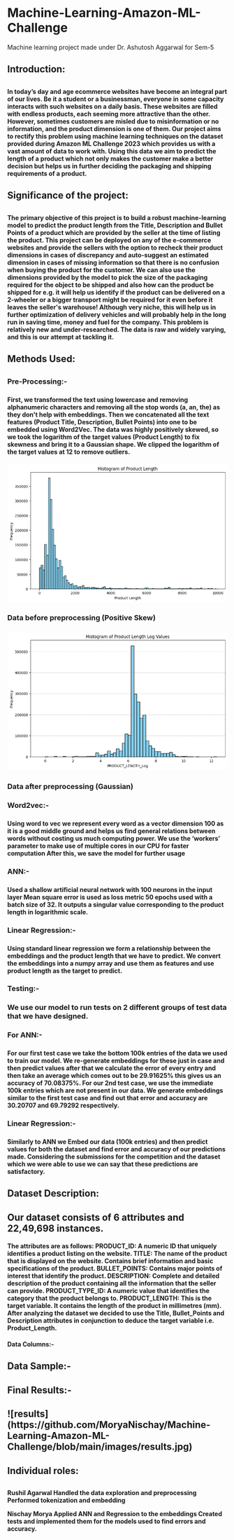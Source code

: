 # Machine-Learning-Amazon-ML-Challenge
Machine learning project made under Dr. Ashutosh Aggarwal for Sem-5
<h2>Introduction:<h2/>
<h4>In today’s day and age ecommerce websites have become an integral part of our lives. Be it a student or a businessman, everyone in some capacity interacts with such websites on a daily basis. These websites are filled with endless products, each seeming more attractive than the other. However, sometimes customers are misled due to misinformation or no information, and the product dimension is one of them.
Our project aims to rectify this problem using machine learning techniques on the dataset provided during Amazon ML Challenge 2023 which provides us with a vast amount of data to work with.
Using this data we aim to predict the length of a product which not only makes the customer make a better decision but helps us in further deciding the packaging and shipping requirements of a product. <h4/>

<h2>Significance of the project:<h2/>
<h4>The primary objective of this project is to build a robust machine-learning model to predict the product length from the Title, Description and Bullet Points of a product which are provided by the seller at the time of listing the product. 
This project can be deployed on any of the e-commerce websites and provide the sellers with the option to recheck their product dimensions in cases of discrepancy and auto-suggest an estimated dimension in cases of missing information so that there is no confusion when buying the product for the customer.
We can also use the dimensions provided by the model to pick the size of the packaging required for the object to be shipped and also how can the product be shipped for e.g. it will help us identify if the product can be delivered on a 2-wheeler or a bigger transport might be required for it even before it leaves the seller's warehouse! Although very niche, this will help us in further optimization of delivery vehicles and will probably help in the long run in saving time, money and fuel for the company.
This problem is relatively new and under-researched. The data is raw and widely varying, and this is our attempt at tackling it.<h4/>



<h2>Methods Used:<h2/>
<h3>Pre-Processing:-<h3/> 	
<h4>First, we transformed the text using lowercase and removing alphanumeric characters and removing all the stop words (a, an, the) as they don't help with embeddings.
Then we concatenated all the text features (Product Title, Description, Bullet Points) into one to be embedded using Word2Vec.
The data was highly positively skewed, so we took the logarithm of the target values (Product Length) to fix skewness and bring it to a Gaussian shape.
We clipped the logarithm of the target values at 12 to remove outliers. <h4/>

![plot1](https://github.com/MoryaNischay/Machine-Learning-Amazon-ML-Challenge/blob/main/images/before.png)
<h3> Data before preprocessing (Positive Skew)<h3/> 

![plot2](https://github.com/MoryaNischay/Machine-Learning-Amazon-ML-Challenge/blob/main/images/after.png)
<h3> Data after preprocessing (Gaussian)<h3/> 
<h3> Word2vec:-<h3/> 
<h4>Using word to vec we represent every word as a vector dimension 100 as it is a good middle ground and helps us find general relations between words without costing us much computing power.
We use the ‘workers’ parameter to make use of multiple cores in our CPU for faster computation 
After this, we save the model for further usage<h4/>
<h3> ANN:- <h3/> 
<h4>Used a shallow artificial neural network with 100 neurons in the input layer
Mean square error is used as loss metric
50 epochs used with a batch size of 32.
It outputs a singular value corresponding to the product length in logarithmic scale.<h4/>
<h3> Linear Regression:-<h3/> 
<h4>Using standard linear regression we form a relationship between the     embeddings and the product length that we have to predict. We convert the embeddings into a numpy array and use them as features and use product length as the target to predict.  <h4/>
<h3> Testing:- <h3/> 
We use our model to run tests on 2 different groups of test data that we have designed.
<h3> For ANN:- <h3/> 
<h4>For our first test case we take the bottom 100k entries of the data we used to train our model. We re-generate embeddings for these just in case and then predict values after that we calculate the error of every entry and then take an average which comes out to be 29.91625% this gives us an accuracy of 70.08375%.
For our 2nd test case, we use the immediate 100k entries which are not present in our data. We generate embeddings similar to the first test case and find out that error and accuracy are 30.20707 and 69.79292 respectively.<h4/>
<h3> Linear Regression:-<h3/> 
<h4>Similarly to ANN we Embed our data (100k entries) and then predict values for both the dataset and find error and accuracy of our predictions made.
Considering the submissions for the competition and the dataset which we were able to use we can say that these predictions are satisfactory. <h4/>

<h2> Dataset Description:<h2/> 									Our dataset consists of 6 attributes and 22,49,698 instances.
<h4>The attributes are as follows:
PRODUCT_ID: A numeric ID that uniquely identifies a product listing on the website.
TITLE: The name of the product that is displayed on the website. Contains brief information and basic specifications of the product.
BULLET_POINTS: Contains major points of interest that identify the product.
DESCRIPTION: Complete and detailed description of the product containing all the information that the seller can provide.
PRODUCT_TYPE_ID: A numeric value that identifies the category that the product belongs to.
PRODUCT_LENGTH: This is the target variable. It contains the length of the product in millimetres (mm).							
After analyzing the dataset we decided to use the Title, Bullet_Points and Description attributes in conjunction to deduce the target variable i.e. Product_Length.<h4/>
Data Columns:- 

<h2>Data Sample:-<h2/>



<h2>Final Results:-<h2/>
![results](https://github.com/MoryaNischay/Machine-Learning-Amazon-ML-Challenge/blob/main/images/results.jpg)

<h2>Individual roles:<h2/>
<h4>Rushil Agarwal
Handled the data exploration and preprocessing 
Performed tokenization and embedding

Nischay Morya
Applied ANN and Regression to the embeddings
Created tests and implemented them for the models used to find errors and accuracy.<h4/>


